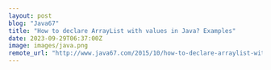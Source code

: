 ```yaml
---
layout: post
blog: "Java67"
title: "How to declare ArrayList with values in Java? Examples"
date: 2023-09-29T06:37:00Z
image: images/java.png
remote_url: "http://www.java67.com/2015/10/how-to-declare-arraylist-with-values-in-java.html"
---
```

